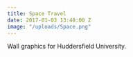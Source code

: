 ```yaml
---
title: Space Travel
date: 2017-01-03 13:40:00 Z
image: "/uploads/Space.png"
---
```


Wall graphics for Huddersfield University.